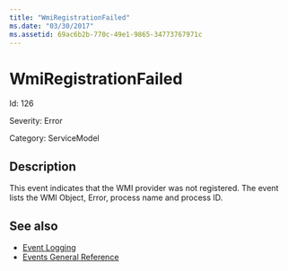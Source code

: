 ```yaml
---
title: "WmiRegistrationFailed"
ms.date: "03/30/2017"
ms.assetid: 69ac6b2b-770c-49e1-9865-34773767971c
---
```

# WmiRegistrationFailed
Id: 126  
  
 Severity: Error  
  
 Category: ServiceModel  
  
## Description  
 This event indicates that the WMI provider was not registered. The event lists the WMI Object, Error, process name and process ID.  
  
## See also

- [Event Logging](index.md)
- [Events General Reference](events-general-reference.md)
